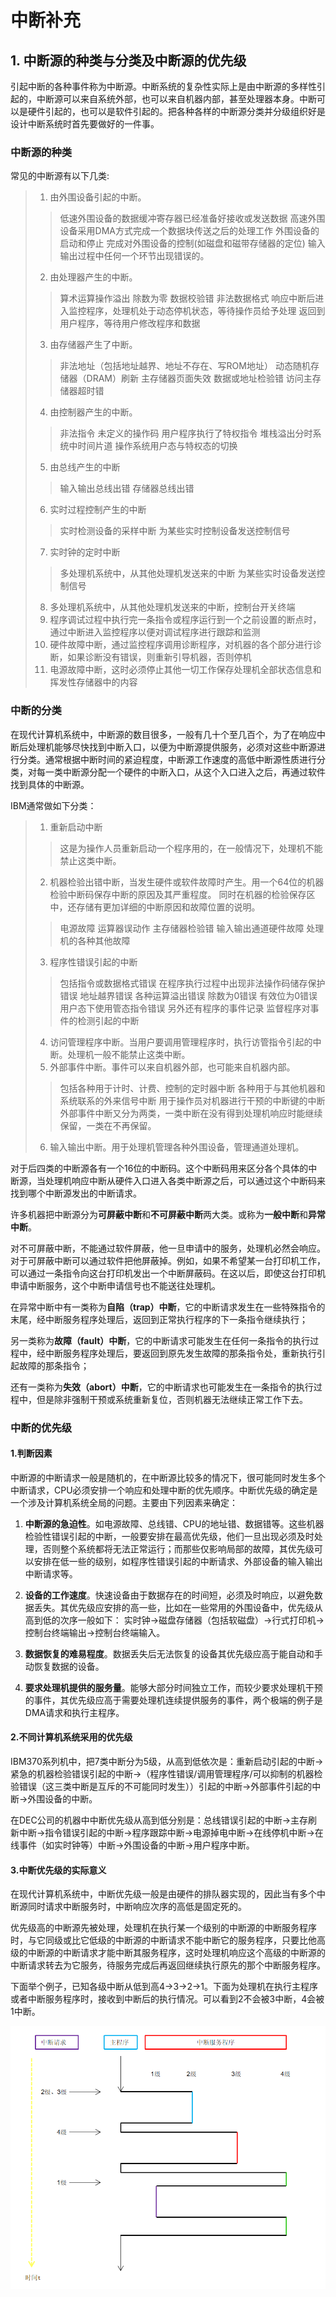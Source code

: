 # 中断补充
## 1. 中断源的种类与分类及中断源的优先级
引起中断的各种事件称为中断源。中断系统的复杂性实际上是由中断源的多样性引起的，中断源可以来自系统外部，也可以来自机器内部，甚至处理器本身。中断可以是硬件引起的，也可以是软件引起的。把各种各样的中断源分类并分级组织好是设计中断系统时首先要做好的一件事。
### 中断源的种类
常见的中断源有以下几类:
> 1. 由外围设备引起的中断。
>> 低速外围设备的数据缓冲寄存器已经准备好接收或发送数据
>> 高速外围设备采用DMA方式完成一个数据块传送之后的处理工作
>> 外围设备的启动和停止
>> 完成对外围设备的控制(如磁盘和磁带存储器的定位)
>> 输入输出过程中任何一个环节出现错误的。
> 2. 由处理器产生的中断。
>> 算术运算操作溢出
>> 除数为零
>> 数据校验错
>> 非法数据格式
>> 响应中断后进入监控程序，处理机处于动态停机状态，等待操作员给予处理
>> 返回到用户程序，等待用户修改程序和数据
> 3. 由存储器产生了中断。
>> 非法地址（包括地址越界、地址不存在、写ROM地址）
>> 动态随机存储器（DRAM）刷新
>> 主存储器页面失效
>> 数据或地址检验错
>> 访问主存储器超时错
> 4. 由控制器产生的中断。
>> 非法指令
>> 未定义的操作码
>> 用户程序执行了特权指令
>> 堆栈溢出分时系统中时间片道
>> 操作系统用户态与特权态的切换
> 5. 由总线产生的中断
>> 输入输出总线出错
>> 存储器总线出错
> 6. 实时过程控制产生的中断
>> 实时检测设备的采样中断
>> 为某些实时控制设备发送控制信号
> 7. 实时钟的定时中断
>> 多处理机系统中，从其他处理机发送来的中断
>> 为某些实时设备发送控制信号
> 8. 多处理机系统中，从其他处理机发送来的中断，控制台开关终端
> 9. 程序调试过程中执行完一条指令或程序运行到一个之前设置的断点时，通过中断进入监控程序以便对调试程序进行跟踪和监测
> 10. 硬件故障中断，通过监控程序调用诊断程序，对机器的各个部分进行诊断，如果诊断没有错误，则重新引导机器，否则停机
> 11. 电源故障中断，这时必须停止其他一切工作保存处理机全部状态信息和挥发性存储器中的内容

### 中断的分类
在现代计算机系统中，中断源的数目很多，一般有几十个至几百个，为了在响应中断后处理机能够尽快找到中断入口，以便为中断源提供服务，必须对这些中断源进行分类。通常根据中断时间的紧迫程度，中断源工作速度的高低中断源性质进行分类，对每一类中断源分配一个硬件的中断入口，从这个入口进入之后，再通过软件找到具体的中断源。

IBM通常做如下分类：

> 1. 重新启动中断
>> 这是为操作人员重新启动一个程序用的，在一般情况下，处理机不能禁止这类中断。
> 2. 机器检验出错中断，当发生硬件或软件故障时产生。用一个64位的机器检验中断码保存中断的原因及其严重程度。 同时在机器的检验保存区中，还存储有更加详细的中断原因和故障位置的说明。
>> 电源故障
>> 运算器误动作
>> 主存储器检验错
>> 输入输出通道硬件故障
>> 处理机的各种其他故障
> 3. 程序性错误引起的中断
>> 包括指令或数据格式错误
>> 在程序执行过程中出现非法操作码储存保护错误
>> 地址越界错误
>> 各种运算溢出错误
>> 除数为0错误
>> 有效位为0错误
>> 用户态下使用管态指令错误
>> 另外还有程序的事件记录
>> 监督程序对事件的检测引起的中断
> 4. 访问管理程序中断。当用户要调用管理程序时，执行访管指令引起的中断。处理机一般不能禁止这类中断。
> 5. 外部事件中断。事件可以来自机器外部，也可能来自机器内部。
>> 包括各种用于计时、计费、控制的定时器中断
>> 各种用于与其他机器和系统联系的外来信号中断
>> 用于操作员对机器进行干预的中断键的中断
> 外部事件中断又分为两类，一类中断在没有得到处理机响应时能继续保留，一类在不再保留。
> 6. 输入输出中断。用于处理机管理各种外围设备，管理通道处理机。 

对于后四类的中断源各有一个16位的中断码。这个中断码用来区分各个具体的中断源，当处理机响应中断从硬件入口进入各类中断源之后，可以通过这个中断码来找到哪个中断源发出的中断请求。

许多机器把中断源分为**可屏蔽中断**和**不可屏蔽中断**两大类。或称为**一般中断**和**异常中断**。

对不可屏蔽中断，不能通过软件屏蔽，他一旦申请中的服务，处理机必然会响应。对于可屏蔽中断可以通过软件把他屏蔽掉。例如，如果不希望某一台打印机工作，可以通过一条指令向这台打印机发出一个中断屏蔽码。在这以后，即使这台打印机申请中断服务，这个中断申请信号也不能送往处理机。

在异常中断中有一类称为**自陷（trap）中断**，它的中断请求发生在一些特殊指令的末尾，经中断服务程序处理后，返回到正常执行程序的下一条指令继续执行；

另一类称为**故障（fault）中断**，它的中断请求可能发生在任何一条指令的执行过程中，经中断服务程序处理后，要返回到原先发生故障的那条指令处，重新执行引起故障的那条指令；

还有一类称为**失效（abort）中断**，它的中断请求也可能发生在一条指令的执行过程中，但是除非强制干预或系统重新复位，否则机器无法继续正常工作下去。


### 中断的优先级
#### 1.判断因素
中断源的中断请求一般是随机的，在中断源比较多的情况下，很可能同时发生多个中断请求，CPU必须安排一个响应和处理中断的优先顺序。中断优先级的确定是一个涉及计算机系统全局的问题。主要由下列因素来确定：
1. **中断源的急迫性**。如电源故障、总线错、CPU的地址错、数据错等。这些机器检验性错误引起的中断，一般要安排在最高优先级，他们一旦出现必须及时处理，否则整个系统都将无法正常运行；而那些仅影响局部的故障，其优先级可以安排在低一些的级别，如程序性错误引起的中断请求、外部设备的输入输出中断请求等。

2. **设备的工作速度**。快速设备由于数据存在的时间短，必须及时响应，以避免数据丢失。其优先级应安排的高一些，比如在一些常用的外围设备中，优先级从高到低的次序一般如下： 实时钟->磁盘存储器（包括软磁盘）->行式打印机->控制台终端输出->控制台终端输入。

3. **数据恢复的难易程度**。数据丢失后无法恢复的设备其优先级应高于能自动和手动恢复数据的设备。

4. **要求处理机提供的服务量**。能够大部分时间独立工作，而较少要求处理机干预的事件，其优先级应高于需要处理机连续提供服务的事件，两个极端的例子是DMA请求和执行主程序。

#### 2.不同计算机系统采用的优先级
IBM370系列机中，把7类中断分为5级，从高到低依次是：重新启动引起的中断->紧急的机器检验错误引起的中断->（程序性错误/调用管理程序/可以抑制的机器检验错误（这三类中断是互斥的不可能同时发生））引起的中断->外部事件引起的中断->外围设备的中断。

在DEC公司的机器中中断优先级从高到低分别是：总线错误引起的中断->主存刷新中断->指令错误引起的中断->程序跟踪中断->电源掉电中断->在线停机中断->在线事件（如实时钟等）中断->外围设备的中断->用户程序中断。

#### 3.中断优先级的实际意义
在现代计算机系统中，中断优先级一般是由硬件的排队器实现的，因此当有多个中断源同时请求中断服务时，中断响应次序的高低是固定死的。

优先级高的中断源先被处理，处理机在执行某一个级别的中断源的中断服务程序时，与它同级或比它低级的中断源的中断请求不能中断它的服务程序，只要比他高级的中断源的中断请求才能中断其服务程序，这时处理机响应这个高级的中断源的中断请求转去为它服务，待服务完成后再返回继续执行原先的那个中断服务程序。

下面举个例子，已知各级中断从低到高4->3->2->1。下面为处理机在执行主程序或者中断服务程序时，接收到中断后的执行情况。可以看到2不会被3中断，4会被1中断。

![priority_example](pic_mode_status/priority_example.png)




